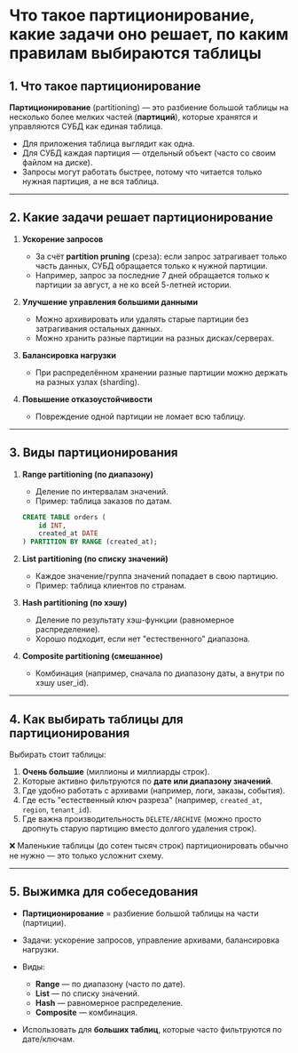 # Что такое партиционирование, какие задачи оно решает, по каким правилам выбираются таблицы

## 1. Что такое партиционирование

**Партиционирование** (partitioning) — это разбиение большой таблицы на несколько более мелких частей (**партиций**), которые хранятся и управляются СУБД как единая таблица.

* Для приложения таблица выглядит как одна.
* Для СУБД каждая партиция — отдельный объект (часто со своим файлом на диске).
* Запросы могут работать быстрее, потому что читается только нужная партиция, а не вся таблица.

---

## 2. Какие задачи решает партиционирование

1. **Ускорение запросов**

    * За счёт **partition pruning** (среза): если запрос затрагивает только часть данных, СУБД обращается только к нужной партиции.
    * Например, запрос за последние 7 дней обращается только к партиции за август, а не ко всей 5-летней истории.

2. **Улучшение управления большими данными**

    * Можно архивировать или удалять старые партиции без затрагивания остальных данных.
    * Можно хранить разные партиции на разных дисках/серверах.

3. **Балансировка нагрузки**

    * При распределённом хранении разные партиции можно держать на разных узлах (sharding).

4. **Повышение отказоустойчивости**

    * Повреждение одной партиции не ломает всю таблицу.

---

## 3. Виды партиционирования

1. **Range partitioning (по диапазону)**

    * Деление по интервалам значений.
    * Пример: таблица заказов по датам.

   ```sql
   CREATE TABLE orders (
       id INT,
       created_at DATE
   ) PARTITION BY RANGE (created_at);
   ```

2. **List partitioning (по списку значений)**

    * Каждое значение/группа значений попадает в свою партицию.
    * Пример: таблица клиентов по странам.

3. **Hash partitioning (по хэшу)**

    * Деление по результату хэш-функции (равномерное распределение).
    * Хорошо подходит, если нет "естественного" диапазона.

4. **Composite partitioning (смешанное)**

    * Комбинация (например, сначала по диапазону даты, а внутри по хэшу user\_id).

---

## 4. Как выбирать таблицы для партиционирования

Выбирать стоит таблицы:

1. **Очень большие** (миллионы и миллиарды строк).
2. Которые активно фильтруются по **дате или диапазону значений**.
3. Где удобно работать с архивами (например, логи, заказы, события).
4. Где есть "естественный ключ разреза" (например, `created_at`, `region`, `tenant_id`).
5. Где важна производительность `DELETE/ARCHIVE` (можно просто дропнуть старую партицию вместо долгого удаления строк).

❌ Маленькие таблицы (до сотен тысяч строк) партиционировать обычно не нужно — это только усложнит схему.

---

## 5. Выжимка для собеседования

* **Партиционирование** = разбиение большой таблицы на части (партиции).
* Задачи: ускорение запросов, управление архивами, балансировка нагрузки.
* Виды:

    * **Range** — по диапазону (часто по дате).
    * **List** — по списку значений.
    * **Hash** — равномерное распределение.
    * **Composite** — комбинация.
* Использовать для **больших таблиц**, которые часто фильтруются по дате/ключам.
